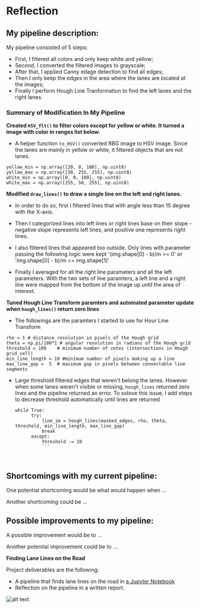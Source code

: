 # Reflection

## My pipeline description:

My pipeline consisted of 5 steps: 

* First, I filtered all colors and only keep white and yellow; 
* Second, I converted the filtered images to grayscale; 
* After that, I applied Canny edage detection to find all edges; 
* Then I only keep the edges in the area where the lanes are located at the images; 
* Finally I perform Hough Line Tranformation to find the left lanes and the right lanes.

### Summary of Modification In My Pipeline 

**Created `HSV_flt()` to filter colors except for yellow or white. It turned a image with color in ranges list below.**
* A helper function `to_HSV()` converted RBG image to HSV image. Since the lanes are mainly in yellow or white, 
  it filtered objects that are not lanes. 
```
yellow_min = np.array([20, 0, 100], np.uint8)
yellow_max = np.array([50, 255, 255], np.uint8)
white_min = np.array([0, 0, 180], np.uint8)    
white_max = np.array([255, 50, 255], np.uint8)
```

**Modified `draw_lines()` to draw a single line on the left and right lanes.**
* In order to do so, first I filtered lines that with angle less than 15 degree with the X-axis. 

* Then I categorized lines into left lines or right lines base on their slope - negative slope represents left lines, 
  and positive one represents right lines. 
  
* I also filtered lines that appeared too outside. Only lines with parameter passing the following logic were kept
  '(img.shape[0] - b)/m >= 0' or 'img.shape[0] - b)/m <= img.shape[1]'
  
* Finally I averaged for all the right line parameters and all the left parameters. With the two sets of line paramters, 
  a left line and a right line were mapped from the bottom of the image up until the area of interest. 

**Tuned Hough Line Transform paramters and automated parameter update when `hough_lines()` return zero lines**
* The followings are the paramters I started to use for Hour Line Transform
```
rho = 1 # distance resolution in pixels of the Hough grid
theta = np.pi/180*1 # angular resolution in radians of the Hough grid
threshold = 100    # minimum number of votes (intersections in Hough grid cell)
min_line_length = 10 #minimum number of pixels making up a line
max_line_gap =  5  # maximum gap in pixels between connectable line segments
```
* Large threshold filtered edges that weren't belong the lanes. However when some lanes weren't visible
  or missing, `hough_lines` returned zero lines and the pipeline returned an error. To solove this issue, I add
  steps to decrease threshold automatically until lines are returned
    ```
    while True:
          try:
              line_im = hough_lines(masked_edges, rho, theta, threshold, min_line_length, max_line_gap)
              break
          except:
              threshold -= 10
              ```
              
              
## Shortcomings with my current pipeline:

One potential shortcoming would be what would happen when ... 

Another shortcoming could be ...


## Possible improvements to my pipeline:

A possible improvement would be to ...

Another potential improvement could be to ...



**Finding Lane Lines on the Road**

Project deliverables are the following:
* A pipeline that finds lane lines on the road in [a Jupyter Notebook](./P1.ipynb)
* Reflection on the pipeline in a  written report.

[//]: # (Image References)

[image1]: ./examples/grayscale.jpg "Grayscale"

![alt text][image1]
